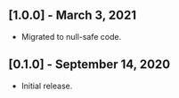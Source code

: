 ## [1.0.0] - March 3, 2021

* Migrated to null-safe code.

## [0.1.0] - September 14, 2020

* Initial release.
